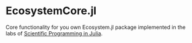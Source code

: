 # EcosystemCore.jl
Core functionality for you own Ecosystem.jl package implemented in the labs of [Scientific Programming in Julia](https://juliateachingctu.github.io/Scientific-Programming-in-Julia/dev/).
